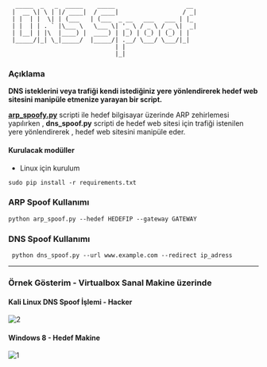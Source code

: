 ```
  _____  _   _  _____    _____                    __ 
 |  __ \| \ | |/ ____|  / ____|                  / _|
 | |  | |  \| | (___   | (___  _ __   ___   ___ | |_ 
 | |  | | . ` |\___ \   \___ \| '_ \ / _ \ / _ \|  _|
 | |__| | |\  |____) |  ____) | |_) | (_) | (_) | |  
 |_____/|_| \_|_____/  |_____/| .__/ \___/ \___/|_|  
                              | |                    
                              |_|                    
```

### Açıklama
**DNS isteklerini veya trafiği kendi istediğiniz yere yönlendirerek hedef web sitesini manipüle etmenize yarayan bir script.**

**[arp_spoofy.py](https://github.com/mustafadalga/ARP-poisoning-packet-sniffer)** scripti ile hedef bilgisayar üzerinde ARP zehirlemesi yapılırken , **dns_spoof.py** scripti de hedef web sitesi için trafiği istenilen yere yönlendirerek , hedef web sitesini manipüle eder.


#### Kurulacak modüller

* Linux için kurulum
```
sudo pip install -r requirements.txt
```



### ARP Spoof Kullanımı
```
python arp_spoof.py --hedef HEDEFIP --gateway GATEWAY
```


### DNS Spoof Kullanımı
```
 python dns_spoof.py --url www.example.com --redirect ip_adress
```

<hr>

### Örnek Gösterim  - Virtualbox Sanal Makine üzerinde
#### Kali Linux  DNS Spoof İşlemi - Hacker

![2](https://user-images.githubusercontent.com/25087769/59797902-910b8f80-92e9-11e9-90d5-df97fe58e317.PNG)



#### Windows 8 - Hedef Makine

![1](https://user-images.githubusercontent.com/25087769/59797903-91a42600-92e9-11e9-88a2-9f6fc2304c20.PNG)



